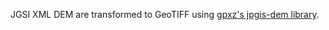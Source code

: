 JGSI XML DEM are transformed to GeoTIFF using [gpxz's jpgis-dem library](https://github.com/gpxz/jpgis-dem).
